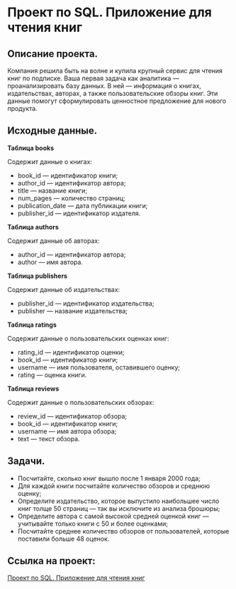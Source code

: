 # Проект по SQL. Приложение для чтения книг

## Описание проекта.

Компания решила быть на волне и купила крупный сервис для чтения книг по подписке. Ваша первая задача как аналитика — проанализировать базу данных. В ней — информация о книгах, издательствах, авторах, а также пользовательские обзоры книг. Эти данные помогут сформулировать ценностное предложение для нового продукта.

## Исходные данные.

__Таблица books__

Содержит данные о книгах:

* book_id — идентификатор книги;
* author_id — идентификатор автора;
* title — название книги;
* num_pages — количество страниц;
* publication_date — дата публикации книги;
* publisher_id — идентификатор издателя.

__Таблица authors__

Содержит данные об авторах:

* author_id — идентификатор автора;
* author — имя автора.

__Таблица publishers__

Содержит данные об издательствах:

* publisher_id — идентификатор издательства;
* publisher — название издательства;

__Таблица ratings__

Содержит данные о пользовательских оценках книг:

* rating_id — идентификатор оценки;
* book_id — идентификатор книги;
* username — имя пользователя, оставившего оценку;
* rating — оценка книги.

__Таблица reviews__

Содержит данные о пользовательских обзорах:

* review_id — идентификатор обзора;
* book_id — идентификатор книги;
* username — имя автора обзора;
* text — текст обзора.

## Задачи.
* Посчитайте, сколько книг вышло после 1 января 2000 года;
* Для каждой книги посчитайте количество обзоров и среднюю оценку;
* Определите издательство, которое выпустило наибольшее число книг толще 50 страниц — так вы исключите из анализа брошюры;
* Определите автора с самой высокой средней оценкой книг — учитывайте только книги с 50 и более оценками;
* Посчитайте среднее количество обзоров от пользователей, которые поставили больше 48 оценок.

## Ссылка на проект:

[Проект по SQL. Приложение для чтения книг](https://github.com/i13th/Yandex_Practicum_Data_Analyst/blob/main/%D0%9F%D1%80%D0%BE%D0%B5%D0%BA%D1%82%20SQL_15%3A%20%D0%9F%D1%80%D0%B8%D0%BB%D0%BE%D0%B6%D0%B5%D0%BD%D0%B8%D0%B5%20%D0%B4%D0%BB%D1%8F%20%D1%87%D1%82%D0%B5%D0%BD%D0%B8%D1%8F%20%D0%BA%D0%BD%D0%B8%D0%B3/books_sql.ipynb)

